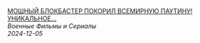 <!--2024-12-05 12:01:15-->
<div class="yb">
  <a class="nodecor" href="/posts.html?filmy/moshchnyj_blokbaster_pokoril_vsemirnuju_pautinu_unikalnoe_kino-predstavlenieplennyj">
    <img class="preview" data-videoid="vIX9QnQJps0" src="https://i3.ytimg.com/vi/vIX9QnQJps0/hqdefault.jpg" align="middle" alt="">
  </a>
  <div class="inlbl text">
    <a class="nodecor" href="/posts.html?filmy/moshchnyj_blokbaster_pokoril_vsemirnuju_pautinu_unikalnoe_kino-predstavlenieplennyj">МОЩНЫЙ БЛОКБАСТЕР ПОКОРИЛ ВСЕМИРНУЮ ПАУТИНУ! УНИКАЛЬНОЕ...</a><br>
    <i class="smaller2">Военные Фильмы и Сериалы</i><br>
    <i class="smaller3">2024-12-05</i>
  </div>
</div>
